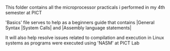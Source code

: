 This folder contains all the microprocessor practicals i performed in my 4th semester at PICT

'Basics' file serves to help as a beginners guide that contains |General Syntax |System Calls| and |Assembly language statements|

It will also help resolve issues related to compilation and execution in Linux systems as programs were executed using 'NASM' at PICT Lab
